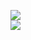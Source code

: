 [![](https://img.shields.io/badge/Made%20With-Github%20Spray-lightgrey.svg?style=for-the-badge&logo=github)](https://github.com/Annihil/github-spray#14004)  
[![](https://i.imgur.com/2DrTn0Z.gif)](https://github.com/Annihil/github-spray)